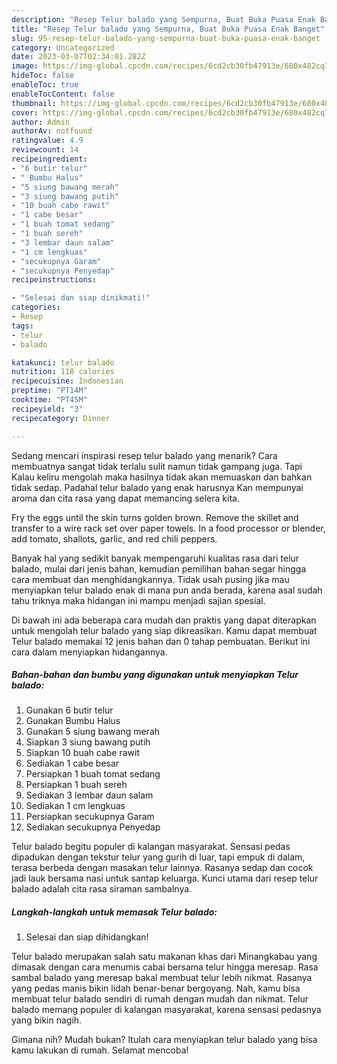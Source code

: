 ```yaml
---
description: "Resep Telur balado yang Sempurna, Buat Buka Puasa Enak Banget"
title: "Resep Telur balado yang Sempurna, Buat Buka Puasa Enak Banget"
slug: 95-resep-telur-balado-yang-sempurna-buat-buka-puasa-enak-banget
category: Uncategorized
date: 2023-03-07T02:34:01.282Z
image: https://img-global.cpcdn.com/recipes/6cd2cb30fb47913e/680x482cq70/telur-balado-foto-resep-utama.jpg
hideToc: false
enableToc: true
enableTocContent: false
thumbnail: https://img-global.cpcdn.com/recipes/6cd2cb30fb47913e/680x482cq70/telur-balado-foto-resep-utama.jpg
cover: https://img-global.cpcdn.com/recipes/6cd2cb30fb47913e/680x482cq70/telur-balado-foto-resep-utama.jpg
author: Admin
authorAv: notfound
ratingvalue: 4.9
reviewcount: 14
recipeingredient:
- "6 butir telur"
- " Bumbu Halus"
- "5 siung bawang merah"
- "3 siung bawang putih"
- "10 buah cabe rawit"
- "1 cabe besar"
- "1 buah tomat sedang"
- "1 buah sereh"
- "3 lembar daun salam"
- "1 cm lengkuas"
- "secukupnya Garam"
- "secukupnya Penyedap"
recipeinstructions:

- "Selesai dan siap dinikmati!"
categories:
- Resep
tags:
- telur
- balado

katakunci: telur balado 
nutrition: 118 calories
recipecuisine: Indonesian
preptime: "PT14M"
cooktime: "PT45M"
recipeyield: "3"
recipecategory: Dinner

---
```



Sedang mencari inspirasi resep telur balado yang menarik? Cara membuatnya sangat tidak terlalu sulit namun tidak gampang juga. Tapi Kalau keliru mengolah maka hasilnya tidak akan memuaskan dan bahkan tidak sedap. Padahal telur balado yang enak harusnya Kan mempunyai aroma dan cita rasa yang dapat memancing selera kita.


Fry the eggs until the skin turns golden brown. Remove the skillet and transfer to a wire rack set over paper towels. In a food processor or blender, add tomato, shallots, garlic, and red chili peppers.

Banyak hal yang sedikit banyak mempengaruhi kualitas rasa dari telur balado, mulai dari jenis bahan, kemudian pemilihan bahan segar hingga cara membuat dan menghidangkannya. Tidak usah pusing jika mau menyiapkan telur balado enak di mana pun anda berada, karena asal sudah tahu triknya maka hidangan ini mampu menjadi sajian spesial.


Di bawah ini ada beberapa cara mudah dan praktis yang dapat diterapkan untuk mengolah telur balado yang siap dikreasikan. Kamu dapat membuat Telur balado memakai 12 jenis bahan dan 0 tahap pembuatan. Berikut ini cara dalam menyiapkan hidangannya.

<!--inarticleads1-->

##### Bahan-bahan dan bumbu yang digunakan untuk menyiapkan Telur balado:

1. Gunakan 6 butir telur
1. Gunakan  Bumbu Halus
1. Gunakan 5 siung bawang merah
1. Siapkan 3 siung bawang putih
1. Siapkan 10 buah cabe rawit
1. Sediakan 1 cabe besar
1. Persiapkan 1 buah tomat sedang
1. Persiapkan 1 buah sereh
1. Sediakan 3 lembar daun salam
1. Sediakan 1 cm lengkuas
1. Persiapkan secukupnya Garam
1. Sediakan secukupnya Penyedap


Telur balado begitu populer di kalangan masyarakat. Sensasi pedas dipadukan dengan tekstur telur yang gurih di luar, tapi empuk di dalam, terasa berbeda dengan masakan telur lainnya. Rasanya sedap dan cocok jadi lauk bersama nasi untuk santap keluarga. Kunci utama dari resep telur balado adalah cita rasa siraman sambalnya. 

<!--inarticleads2-->

##### Langkah-langkah untuk memasak Telur balado:


1. Selesai dan siap dihidangkan!

Telur balado merupakan salah satu makanan khas dari Minangkabau yang dimasak dengan cara menumis cabai bersama telur hingga meresap. Rasa sambal balado yang meresap bakal membuat telur lebih nikmat. Rasanya yang pedas manis bikin lidah benar-benar bergoyang. Nah, kamu bisa membuat telur balado sendiri di rumah dengan mudah dan nikmat. Telur balado memang populer di kalangan masyarakat, karena sensasi pedasnya yang bikin nagih. 

Gimana nih? Mudah bukan? Itulah cara menyiapkan telur balado yang bisa kamu lakukan di rumah. Selamat mencoba!
